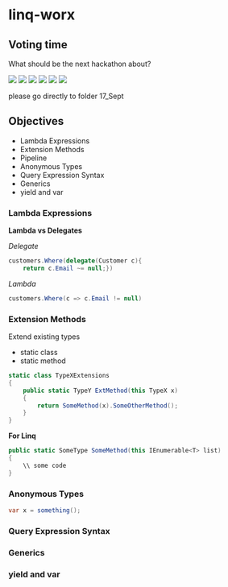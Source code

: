 # linq-worx

## Voting time
What should be the next hackathon about?

[![](https://api.gh-polls.com/poll/01EJGRQAAW96N0ECT0WY89VSFD/Continue%20with%20LINQ)](https://api.gh-polls.com/poll/01EJGRQAAW96N0ECT0WY89VSFD/Continue%20with%20LINQ/vote)
[![](https://api.gh-polls.com/poll/01EJGRQAAW96N0ECT0WY89VSFD/SignalR)](https://api.gh-polls.com/poll/01EJGRQAAW96N0ECT0WY89VSFD/SignalR/vote)
[![](https://api.gh-polls.com/poll/01EJGRQAAW96N0ECT0WY89VSFD/Unity%20DI)](https://api.gh-polls.com/poll/01EJGRQAAW96N0ECT0WY89VSFD/Unity%20DI/vote)
[![](https://api.gh-polls.com/poll/01EJGRQAAW96N0ECT0WY89VSFD/Angular)](https://api.gh-polls.com/poll/01EJGRQAAW96N0ECT0WY89VSFD/Angular/vote)
[![](https://api.gh-polls.com/poll/01EJGRQAAW96N0ECT0WY89VSFD/BDDs)](https://api.gh-polls.com/poll/01EJGRQAAW96N0ECT0WY89VSFD/BDDs/vote)
[![](https://api.gh-polls.com/poll/01EJGRQAAW96N0ECT0WY89VSFD/Other%2C%20please%20open%20an%20issue%20for%20it)](https://api.gh-polls.com/poll/01EJGRQAAW96N0ECT0WY89VSFD/Other%2C%20please%20open%20an%20issue%20for%20it/vote)


please go directly to folder 17_Sept 

## Objectives 
* Lambda Expressions 
* Extension Methods 
* Pipeline
* Anonymous Types 
* Query Expression Syntax 
* Generics 
* yield and var 

### Lambda Expressions 
**Lambda vs Delegates**

_Delegate_
```csharp
customers.Where(delegate(Customer c){
    return c.Email ~= null;})
```

_Lambda_
```csharp
customers.Where(c => c.Email != null)
```
### Extension Methods 
Extend existing types 
* static class 
* static method 
```csharp
static class TypeXExtensions 
{
    public static TypeY ExtMethod(this TypeX x)
    {
        return SomeMethod(x).SomeOtherMethod();
    }
}
```

**For Linq**
```csharp 
public static SomeType SomeMethod(this IEnumerable<T> list)
{
    \\ some code 
}
```
### Anonymous Types 
```csharp
var x = something();
```

### Query Expression Syntax 
### Generics 
### yield and var 
